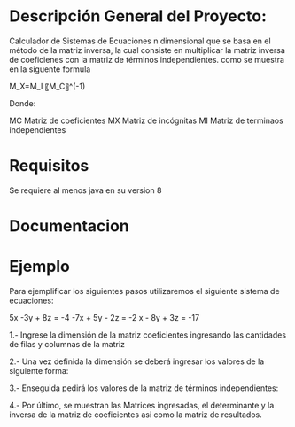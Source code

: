 # Descripción General del Proyecto: 
Calculador de Sistemas de Ecuaciones n dimensional que se basa en el método de la matriz inversa, la cual consiste en multiplicar la matriz inversa de coeficienes con la matriz de términos independientes. como se muestra en la siguente formula

M_X=M_I 〖M_C〗^(-1)

Donde:

MC   Matriz de coeficientes
MX   Matriz de incógnitas
MI    Matriz de terminaos independientes



# Requisitos
Se requiere al menos java en su version 8


# Documentacion



# Ejemplo

Para ejemplificar los siguientes pasos utilizaremos el siguiente sistema de ecuaciones:

5x -3y + 8z = -4
-7x + 5y - 2z = -2
x - 8y + 3z = -17

1.- Ingrese la dimensión de la matriz coeficientes ingresando las cantidades de filas y columnas de la matriz 



2.- Una vez definida la dimensión se deberá ingresar los valores de la siguiente forma: 



3.- Enseguida pedirá los valores de la matriz de términos independientes:



4.- Por último, se muestran las Matrices ingresadas, el determinante y la inversa de la matriz de coeficientes asi como la matriz de resultados. 